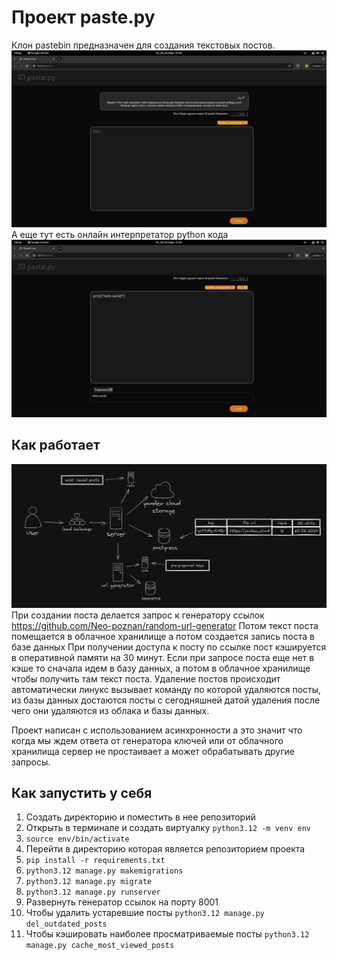 # Проект paste.py 
Клон pastebin предназначен для создания текстовых постов. 
![alt text](textexample.png)
А еще тут есть онлайн интерпретатор python кода
![alt text](codeexample.png)

## Как работает
![alt text](projectscheme.png)
При создании поста делается запрос к генератору ссылок https://github.com/Neo-poznan/random-url-generator
Потом текст поста помещается в облачное хранилище а потом создается запись поста в базе данных
При получении доступа к посту по ссылке пост кэшируется в оперативной памяти на 30 минут. 
Если при запросе поста еще нет в кэше то сначала идем в базу данных, а потом в облачное хранилище чтобы получить там текст поста.
Удаление постов происходит автоматически линукс вызывает команду по которой удаляются посты, из базы данных достаются посты с сегодняшней датой удаления после чего они удаляются из облака и базы данных. 

Проект написан с использованием асинхронности а это значит что когда мы ждем ответа от генератора ключей или от облачного хранилища
сервер не простаивает а может обрабатывать другие запросы.

## Как запустить у себя
1. Создать директорию и поместить в нее репозиторий
2. Открыть в терминале и создать виртуалку `python3.12 -m venv env`
3. `source env/bin/activate`
4. Перейти в директорию которая является репозиторием проекта
5. `pip install -r requirements.txt`
6. `python3.12 manage.py makemigrations`
7. `python3.12 manage.py migrate`
8. `python3.12 manage.py runserver`
9. Развернуть генератор ссылок на порту 8001
10. Чтобы удалить устаревшие посты `python3.12 manage.py del_outdated_posts`
11. Чтобы кэшировать наиболее просматриваемые посты `python3.12 manage.py cache_most_viewed_posts`
